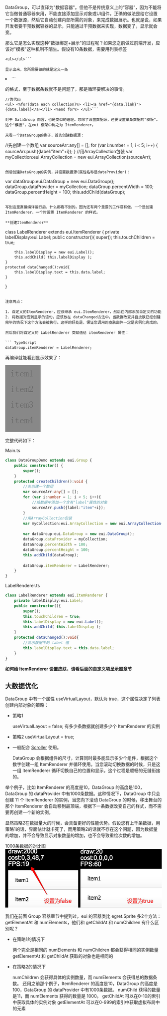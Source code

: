 DataGroup，可以直译为"数据容器"。但他不是传统意义上的“容器”，因为不能将它当做普通容器来用，不能直接添加显示对象或UI组件，正确的做法是给它设置一个数据源，然后它自动创建内部所需的对象，来完成数据展示。也就是说，如果开发者要干预数据容器的显示，只能通过干预数据来实现，数据变了，显示就会变。

那么它是怎么实现这种"数据绑定+展示"的过程呢？如果您之前做过前端开发，应该对"模板"这种机制不陌生。假设有10条数据，需要用列表标签

```
<ul></ul>```

显示出来，您所需要做的就是定义一条

```
<li>```

的格式，至于数据条数就不是问题了，那是循环要解决的事情。

```
//伪代码
<ul> <%for(data each collection)%> <li><a href="{data.link}">{data.label}</a></li> <%end for%> </ul>```

对于 DataGroup 而言，也是类似的道理。您除了设置数据源，还要设置单条数据的"模板"。这个"模板"，在eui 框架中称之为 ItemRenderer。

来看一个DataGroup的例子，首先创建数据源：

```
//先创建一个数组
var sourceArr:any[] = [];
for (var i:number = 1; i < 5; i++) {
    sourceArr.push({label:"item"+i});
}
//用ArrayCollection包装
var myCollection:eui.ArrayCollection = new eui.ArrayCollection(sourceArr);
```

然后创建DataGroup的实例，并设置数据源(属性名称是dataProvider)：

```
var dataGroup:eui.DataGroup = new eui.DataGroup();
dataGroup.dataProvider = myCollection;
dataGroup.percentWidth = 100;
dataGroup.percentHeight = 100;
this.addChild(dataGroup);
```

写到这里直接编译运行后，什么都看不到的。因为还有两个重要的工作没有做，一个是创建 ItemRenderer，一个时设置 ItemRenderer 的样式。

**创建ItemRenderer**

```
class LabelRenderer extends eui.ItemRenderer {
	private labelDisplay:eui.Label;
    public constructor(){
        super();
        this.touchChildren = true;

        this.labelDisplay = new eui.Label();
        this.addChild( this.labelDisplay );
    }
    protected dataChanged():void{
        this.labelDisplay.text = this.data.label;
    }
}
```

注意两点：

1. 自定义的ItemRenderer，应该继承 eui.ItemRenderer，然后在内部添加自定义的功能
2. 将数据对应到显示的语句，应该放在 dataChanged方法中，当数据改变并且皮肤已经创建完毕的情况下这个方法会被执行。这样的好处是，保证您调用的皮肤部件一定是实例化完成的。

然后我们将自定义的 LabelRenderer 类赋值给 itemRenderer 属性：

``` TypeScript
dataGroup.itemRenderer = LabelRenderer;
```
再编译就能看到显示效果了：

![](5604ef2d2f09d.png)

完整代码如下：

Main.ts

``` TypeScript
class DataGroupDemo extends eui.Group {
    public constructor() {
        super();
    }
    protected createChildren():void {
        //先创建一个数组
        var sourceArr:any[] = [];
        for (var i:number = 1; i < 5; i++){
        	//给数据中添加一个含有"label"属性的对象
            sourceArr.push({label:"item"+i});
        }
        //用ArrayCollection包装
        var myCollection:eui.ArrayCollection = new eui.ArrayCollection(sourceArr);

        var dataGroup:eui.DataGroup = new eui.DataGroup();
        dataGroup.dataProvider = myCollection;
        dataGroup.percentWidth = 100;
        dataGroup.percentHeight = 100;
        this.addChild(dataGroup);

        dataGroup.itemRenderer = LabelRenderer;
    }
}
```

LabelRenderer.ts

``` TypeScript
class LabelRenderer extends eui.ItemRenderer {
	private labelDisplay:eui.Label;
    public constructor(){
        super();
        this.touchChildren = true;
        this.labelDisplay = new eui.Label();
        this.addChild( this.labelDisplay );
    }
    protected dataChanged():void{
    	//显示数据中的 label 值
        this.labelDisplay.text = this.data.label;
    }
}
```
**如何给 ItemRenderer 设置皮肤，请看后面的[自定义项呈示器](../../../../extension/EUI/dataCollection/itemRenderer/README.md)章节**

## 大数据优化
DataGroup 中有一个属性 useVirtualLayout，默认为 true，这个属性决定了列表创建内部对象的策略：

* 策略1

	useVirtualLayout = false;
有多少条数据就创建多少个 ItemRenderer 的实例

* 策略2
	useVirtualLayout = true;

* 一般配合 [Scroller](../../../../extension/EUI/container/scroller/README.md) 使用。

	DataGroup 会根据组件的尺寸，计算同时最多能显示多少个组件，根据这个数字创建一组 ItemRenderer 并循环使用。当您滚动切换数据的时候，只是这一组 ItemRenderer 循环切换自己的位置和显示，这个过程是顺畅的无缝衔接的。

举个例子，比如 ItemRenderer 的高度是10，DataGroup 的高度是100，DataGroup 的 dataProvider 中有1000条数据。这种情况下，DataGroup 中只会创建 11 个 ItemRenderer 的实例，当您向下滚动 DataGroup 的时候，移出舞台的那个 ItemRenderer 会自动移到最顶端，根据下一条数据改变自己的样式，而不需要再创建一个新的实例。

显然策略2在数据量大的时候，会具备更好的性能优势。假设您有上千条数据，用策略1的话，界面估计就卡死了，而用策略2的话就不存在这个问题，因为数据量的增加，并不会导致显示对象数量的增加，也不会导致重绘次数的增加。

1000条数据的对比图
![](5604efc3d76e3.jpg)

我们在前面 Group 容器章节中提到过，eui 的容器类比 egret.Sprite 多2个方法： getElementAt  和 numElements，他们和 getChildAt 和 numChildren 有什么区别呢？

* 在策略1的情况下

	两个完全是相同的
numElements 和 numChildren 都会获得相同的实例数量
getElementAt 和 getChildAt 获取的对象也是相同的

* 在策略2的情况下

	numChildren 会获得具体的实例数量，而 numElements 会获得总的数据条数。
还用之前那个例子，ItemRenderer 的高度是10，DataGroup 的高度是100，DataGroup 的 dataProvider 中有1000条数据。
numChild 获得的数量是11，而 numElements 获得的数量是 1000。
getChildAt 可以在0-10的索引中获取具体的实例对象
getElementAt 可以在0-999的索引中获取虚拟布局中的元素
